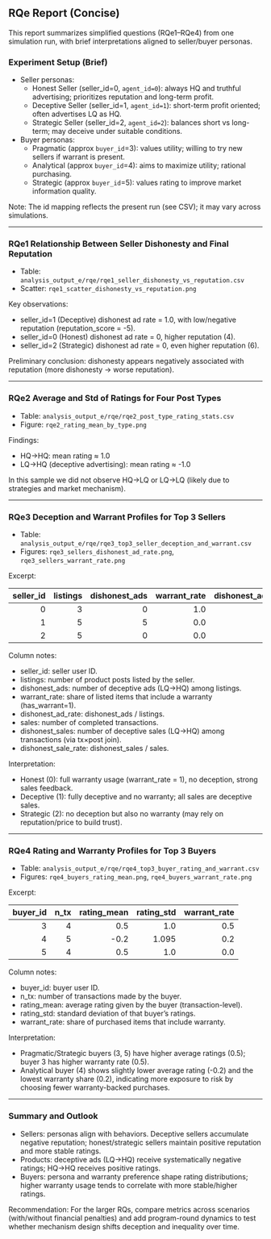 ## RQe Report (Concise)

This report summarizes simplified questions (RQe1–RQe4) from one simulation run, with brief interpretations aligned to seller/buyer personas.

### Experiment Setup (Brief)
- Seller personas:
  - Honest Seller (seller_id=0, `agent_id=0`): always HQ and truthful advertising; prioritizes reputation and long-term profit.
  - Deceptive Seller (seller_id=1, `agent_id=1`): short-term profit oriented; often advertises LQ as HQ.
  - Strategic Seller (seller_id=2, `agent_id=2`): balances short vs long-term; may deceive under suitable conditions.
- Buyer personas:
  - Pragmatic (approx `buyer_id`=3): values utility; willing to try new sellers if warrant is present.
  - Analytical (approx `buyer_id`=4): aims to maximize utility; rational purchasing.
  - Strategic (approx `buyer_id`=5): values rating to improve market information quality.

Note: The id mapping reflects the present run (see CSV); it may vary across simulations.

---

### RQe1 Relationship Between Seller Dishonesty and Final Reputation
- Table: `analysis_output_e/rqe/rqe1_seller_dishonesty_vs_reputation.csv`
- Scatter: `rqe1_scatter_dishonesty_vs_reputation.png`

Key observations:
- seller_id=1 (Deceptive) dishonest ad rate = 1.0, with low/negative reputation (reputation_score = -5).
- seller_id=0 (Honest) dishonest ad rate = 0, higher reputation (4).
- seller_id=2 (Strategic) dishonest ad rate = 0, even higher reputation (6).

Preliminary conclusion: dishonesty appears negatively associated with reputation (more dishonesty → worse reputation).

---

### RQe2 Average and Std of Ratings for Four Post Types
- Table: `analysis_output_e/rqe/rqe2_post_type_rating_stats.csv`
- Figure: `rqe2_rating_mean_by_type.png`

Findings:
- HQ->HQ: mean rating ≈ 1.0
- LQ->HQ (deceptive advertising): mean rating ≈ -1.0

In this sample we did not observe HQ->LQ or LQ->LQ (likely due to strategies and market mechanism).

---

### RQe3 Deception and Warrant Profiles for Top 3 Sellers
- Table: `analysis_output_e/rqe/rqe3_top3_seller_deception_and_warrant.csv`
- Figures: `rqe3_sellers_dishonest_ad_rate.png`, `rqe3_sellers_warrant_rate.png`

Excerpt:

| seller_id | listings | dishonest_ads | warrant_rate | dishonest_ad_rate | sales | dishonest_sales | dishonest_sale_rate |
|---:|---:|---:|---:|---:|---:|---:|---:|
| 0 | 3 | 0 | 1.0 | 0.0 | 3 | 0 | 0.0 |
| 1 | 5 | 5 | 0.0 | 1.0 | 5 | 5 | 1.0 |
| 2 | 5 | 0 | 0.0 | 0.0 | 5 | 0 | 0.0 |

Column notes:
- seller_id: seller user ID.
- listings: number of product posts listed by the seller.
- dishonest_ads: number of deceptive ads (LQ→HQ) among listings.
- warrant_rate: share of listed items that include a warranty (has_warrant=1).
- dishonest_ad_rate: dishonest_ads / listings.
- sales: number of completed transactions.
- dishonest_sales: number of deceptive sales (LQ→HQ) among transactions (via tx×post join).
- dishonest_sale_rate: dishonest_sales / sales.

Interpretation:
- Honest (0): full warranty usage (warrant_rate = 1), no deception, strong sales feedback.
- Deceptive (1): fully deceptive and no warranty; all sales are deceptive sales.
- Strategic (2): no deception but also no warranty (may rely on reputation/price to build trust).

---

### RQe4 Rating and Warranty Profiles for Top 3 Buyers
- Table: `analysis_output_e/rqe/rqe4_top3_buyer_rating_and_warrant.csv`
- Figures: `rqe4_buyers_rating_mean.png`, `rqe4_buyers_warrant_rate.png`

Excerpt:

| buyer_id | n_tx | rating_mean | rating_std | warrant_rate |
|---:|---:|---:|---:|---:|
| 3 | 4 | 0.5 | 1.0 | 0.5 |
| 4 | 5 | -0.2 | 1.095 | 0.2 |
| 5 | 4 | 0.5 | 1.0 | 0.0 |

Column notes:
- buyer_id: buyer user ID.
- n_tx: number of transactions made by the buyer.
- rating_mean: average rating given by the buyer (transaction-level).
- rating_std: standard deviation of that buyer’s ratings.
- warrant_rate: share of purchased items that include warranty.

Interpretation:
- Pragmatic/Strategic buyers (3, 5) have higher average ratings (0.5); buyer 3 has higher warranty rate (0.5).
- Analytical buyer (4) shows slightly lower average rating (-0.2) and the lowest warranty share (0.2), indicating more exposure to risk by choosing fewer warranty-backed purchases.

---

### Summary and Outlook
- Sellers: personas align with behaviors. Deceptive sellers accumulate negative reputation; honest/strategic sellers maintain positive reputation and more stable ratings.
- Products: deceptive ads (LQ->HQ) receive systematically negative ratings; HQ->HQ receives positive ratings.
- Buyers: persona and warranty preference shape rating distributions; higher warranty usage tends to correlate with more stable/higher ratings.

Recommendation: For the larger RQs, compare metrics across scenarios (with/without financial penalties) and add program-round dynamics to test whether mechanism design shifts deception and inequality over time.
